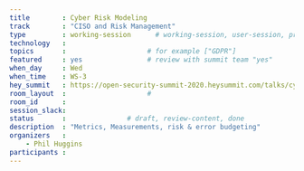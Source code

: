 ```yaml
---
title        : Cyber Risk Modeling 
track        : "CISO and Risk Management"
type         : working-session      # working-session, user-session, product-session
technology   :
topics       :                    # for example ["GDPR"]
featured     : yes                # review with summit team "yes"
when_day     : Wed
when_time    : WS-3
hey_summit   : https://open-security-summit-2020.heysummit.com/talks/cyber-risk-modeling-5pm-bst/
room_layout  :                    #
room_id      :
session_slack: 
status       :               # draft, review-content, done
description  : "Metrics, Measurements, risk & error budgeting"
organizers   :
    - Phil Huggins
participants :
---
```

